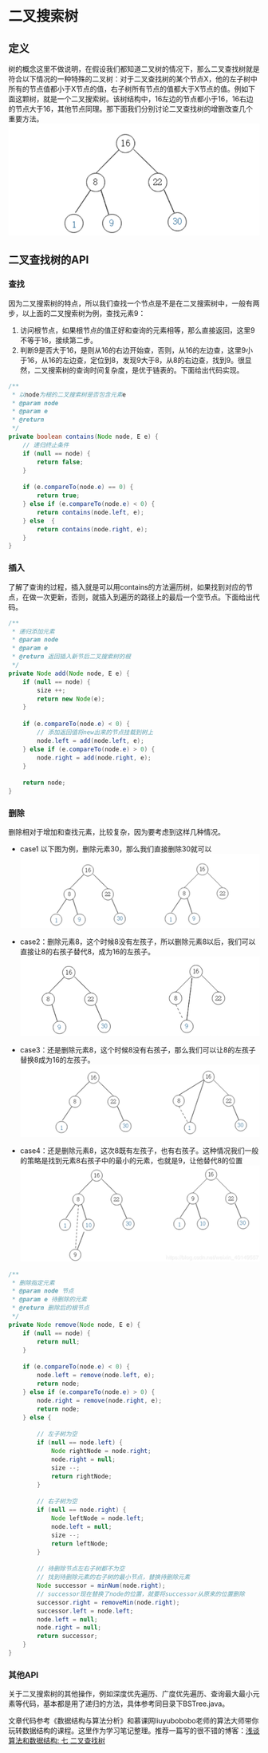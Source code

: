 # 二叉搜索树
## 定义
树的概念这里不做说明，在假设我们都知道二叉树的情况下，那么二叉查找树就是符合以下情况的一种特殊的二叉树：对于二叉查找树的某个节点X，他的左子树中所有的节点值都小于X节点的值，右子树所有节点的值都大于X节点的值。例如下面这颗树，就是一个二叉搜索树。该树结构中，16左边的节点都小于16，16右边的节点大于16，其他节点同理。那下面我们分别讨论二叉查找树的增删改查几个重要方法。
![右旋转](img/二叉查找树.png)

## 二叉查找树的API
### 查找
因为二叉搜索树的特点，所以我们查找一个节点是不是在二叉搜索树中，一般有两步，以上面的二叉搜索树为例，查找元素9：
1. 访问根节点，如果根节点的值正好和查询的元素相等，那么直接返回，这里9不等于16，接续第二步。
2. 判断9是否大于16，是则从16的右边开始查，否则，从16的左边查，这里9小于16，从16的左边查，定位到8，发现9大于8，从8的右边查，找到9。很显然，二叉搜索树的查询时间复杂度，是优于链表的。下面给出代码实现。
```java
/**
 * 以node为根的二叉搜索树是否包含元素e
 * @param node
 * @param e
 * @return
 */
private boolean contains(Node node, E e) {
    // 递归终止条件
    if (null == node) {
        return false;
    }

    if (e.compareTo(node.e) == 0) {
        return true;
    } else if (e.compareTo(node.e) < 0) {
        return contains(node.left, e);
    } else  {
        return contains(node.right, e);
    }
}
```

### 插入
了解了查询的过程，插入就是可以用contains的方法遍历树，如果找到对应的节点，在做一次更新，否则，就插入到遍历的路径上的最后一个空节点。下面给出代码。

```java
/**
 * 递归添加元素
 * @param node
 * @param e
 * @return 返回插入新节后二叉搜索树的根
 */
private Node add(Node node, E e) {
    if (null == node) {
        size ++;
        return new Node(e);
    }

    if (e.compareTo(node.e) < 0) {
        // 添加返回值将new出来的节点挂载到树上
        node.left = add(node.left, e);
    } else if (e.compareTo(node.e) > 0) {
        node.right = add(node.right, e);
    }

    return node;
}
```

### 删除
删除相对于增加和查找元素，比较复杂，因为要考虑到这样几种情况。
+ case1 以下图为例，删除元素30，那么我们直接删除30就可以
![右旋转](img/删除case1.png)

+ case2：删除元素8，这个时候8没有左孩子，所以删除元素8以后，我们可以直接让8的右孩子替代8，成为16的左孩子。
![右旋转](img/删除case2.png)

+ case3：还是删除元素8，这个时候8没有右孩子，那么我们可以让8的左孩子替换8成为16的左孩子。
![右旋转](img/删除case3.png)

+ case4：还是删除元素8，这次8既有左孩子，也有右孩子。这种情况我们一般的策略是找到元素8右孩子中的最小的元素，也就是9，让他替代8的位置
![右旋转](img/删除case4.png)

```java
/**
 * 删除指定元素
 * @param node 节点
 * @param e 待删除的元素
 * @return 删除后的根节点
 */
private Node remove(Node node, E e) {
    if (null == node) {
        return null;
    }

    if (e.compareTo(node.e) < 0) {
        node.left = remove(node.left, e);
        return node;
    } else if (e.compareTo(node.e) > 0) {
        node.right = remove(node.right, e);
        return node;
    } else {

        // 左子树为空
        if (null == node.left) {
            Node rightNode = node.right;
            node.right = null;
            size --;
            return rightNode;
        }

        // 右子树为空
        if (null == node.right) {
            Node leftNode = node.left;
            node.left = null;
            size --;
            return leftNode;
        }

        // 待删除节点左右子树都不为空
        // 找到待删除元素的右子树的最小节点，替换待删除元素
        Node successor = minNum(node.right);
        // successor现在替换了node的位置，就要将successor从原来的位置删除
        successor.right = removeMin(node.right);
        successor.left = node.left;
        node.left = null;
        node.right = null;
        return successor;
    }
}
```
### 其他API
关于二叉搜索树的其他操作，例如深度优先遍历、广度优先遍历、查询最大最小元素等代码，基本都是用了递归的方法，具体参考同目录下BSTree.java。

文章代码参考《数据结构与算法分析》和慕课网liuyubobobo老师的算法大师带你玩转数据结构的课程。这里作为学习笔记整理。推荐一篇写的很不错的博客：[浅谈算法和数据结构: 七 二叉查找树](https://www.cnblogs.com/yangecnu/p/Introduce-Binary-Search-Tree.html)